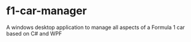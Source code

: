 # f1-car-manager
A windows desktop application to manage all aspects of a Formula 1 car based on C# and WPF
